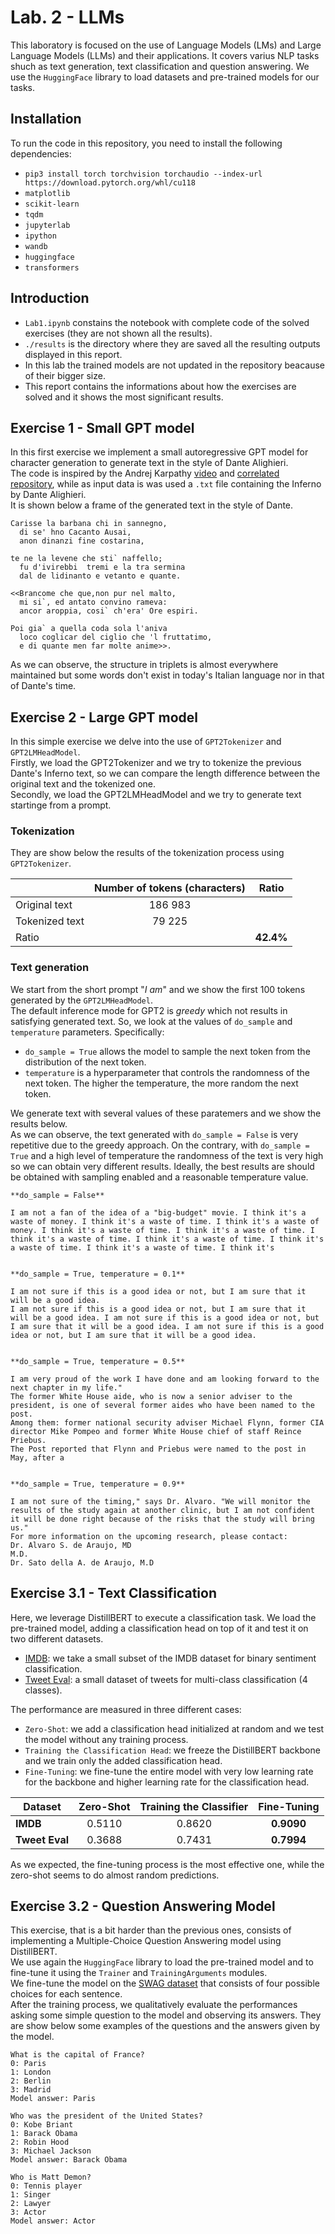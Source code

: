 # Lab. 2 - LLMs
This laboratory is focused on the use of Language Models (LMs) and Large Language Models (LLMs) and their applications. It covers varius NLP tasks shuch as text generation, text classification and question answering. We use the `HuggingFace` library to load datasets and pre-trained models for our tasks. 

## Installation
To run the code in this repository, you need to install the following dependencies:
- `pip3 install torch torchvision torchaudio --index-url https://download.pytorch.org/whl/cu118`  
- `matplotlib`  
- `scikit-learn`  
- `tqdm`  
- `jupyterlab`  
- `ipython`  
- `wandb`
- `huggingface`
- `transformers`

## Introduction
- `Lab1.ipynb` constains the notebook with complete code of the solved exercises (they are not shown all the results).
- `./results` is the directory where they are saved all the resulting outputs displayed in this report.  
- In this lab the trained models are not updated in the repository beacause of their bigger size.
- This report contains the informations about how the exercises are solved and it shows the most significant results.

## Exercise 1 - Small GPT model
In this first exercise we implement a small autoregressive GPT model for character generation to generate text in the style of Dante Alighieri.  
The code is inspired by the Andrej Karpathy [video](https://www.youtube.com/watch?v=kCc8FmEb1nY) and [correlated repository](https://github.com/karpathy/ng-video-lecture), while as input data is was used a `.txt` file containing the Inferno by Dante Alighieri.  
It is shown below a frame of the generated text in the style of Dante.

```
Carisse la barbana chi in sannegno,
  di se' hno Cacanto Ausai,
  anon dinanzi fine costarina,

te ne la levene che sti` naffello;
  fu d'ivirebbi  tremi e la tra sermina
  dal de lidinanto e vetanto e quante.

<<Brancome che que,non pur nel malto,
  mi si`, ed antato convino rameva:
  ancor aroppia, cosi` ch'era' Ore espiri.

Poi gia` a quella coda sola l'aniva
  loco coglicar del ciglio che 'l fruttatimo,
  e di quante men far molte anime>>.
```
As we can observe, the structure in triplets is almost everywhere maintained but some words don't exist in today's Italian language nor in that of Dante's time.

## Exercise 2 - Large GPT model
In this simple exercise we delve into the use of `GPT2Tokenizer` and `GPT2LMHeadModel`.  
Firstly, we load the GPT2Tokenizer and we try to tokenize the previous Dante's Inferno text, so we can compare the length difference between the original text and the tokenized one.  
Secondly, we load the GPT2LMHeadModel and we try to generate text startinge from a prompt.  

### Tokenization
They are show below the results of the tokenization process using `GPT2Tokenizer`. 

<div align="center">

| | Number of tokens (characters)| Ratio |
| ------------------ |:-----------:|:------:|
| Original text | 186 983 |
| Tokenized text | 79 225 |
| Ratio | | **42.4%** |

</div>

### Text generation
We start from the short prompt "*I am*" and we show the first 100 tokens generated by the `GPT2LMHeadModel`.  
The default inference mode for GPT2 is *greedy* which not results in satisfying generated text. So, we look at the values of `do_sample` and `temperature` parameters. Specifically:
- `do_sample = True` allows the model to sample the next token from the distribution of the next token.
- `temperature` is a hyperparameter that controls the randomness of the next token. The higher the temperature, the more random the next token.

We generate text with several values of these paratemers and we show the results below.  
As we can observe, the text generated with `do_sample = False` is very repetitive due to the greedy approach. On the contrary, with `do_sample = True` and a high level of temperature the randomness of the text is very high so we can obtain very different results.
Ideally, the best results are should be obtained with sampling enabled and a reasonable temperature value.

```
**do_sample = False**

I am not a fan of the idea of a "big-budget" movie. I think it's a waste of money. I think it's a waste of time. I think it's a waste of money. I think it's a waste of time. I think it's a waste of time. I think it's a waste of time. I think it's a waste of time. I think it's a waste of time. I think it's a waste of time. I think it's


**do_sample = True, temperature = 0.1**

I am not sure if this is a good idea or not, but I am sure that it will be a good idea.  
I am not sure if this is a good idea or not, but I am sure that it will be a good idea. I am not sure if this is a good idea or not, but I am sure that it will be a good idea. I am not sure if this is a good idea or not, but I am sure that it will be a good idea.


**do_sample = True, temperature = 0.5**

I am very proud of the work I have done and am looking forward to the next chapter in my life."  
The former White House aide, who is now a senior adviser to the president, is one of several former aides who have been named to the post.  
Among them: former national security adviser Michael Flynn, former CIA director Mike Pompeo and former White House chief of staff Reince Priebus.  
The Post reported that Flynn and Priebus were named to the post in May, after a


**do_sample = True, temperature = 0.9**

I am not sure of the timing," says Dr. Alvaro. "We will monitor the results of the study again at another clinic, but I am not confident it will be done right because of the risks that the study will bring us."  
For more information on the upcoming research, please contact:  
Dr. Alvaro S. de Araujo, MD  
M.D.  
Dr. Sato della A. de Araujo, M.D  
```

## Exercise 3.1 - Text Classification
Here, we leverage DistillBERT to execute a classification task. We load the pre-trained model, adding a classification head on top of it and test it on two different datasets.
- [IMDB](https://huggingface.co/datasets/ajaykarthick/imdb-movie-reviews): we take a small subset of the IMDB dataset for binary sentiment classification.
- [Tweet Eval](https://huggingface.co/datasets/cardiffnlp/tweet_eval): a small dataset of tweets for multi-class classification (4 classes).

The performance are measured in three different cases:
- `Zero-Shot`: we add a classification head initialized at random and we test the model without any training process.
- `Training the Classification Head`: we freeze the DistillBERT backbone and we train only the added classification head.
- `Fine-Tuning`: we fine-tune the entire model with very low learning rate for the backbone and higher learning rate for the classification head.

<div align="center">

| Dataset | Zero-Shot | Training the Classifier | Fine-Tuning |
| ------------------ |:-----------:|:------:|:------:|
| **IMDB** | 0.5110 | 0.8620 | **0.9090** |
| **Tweet Eval** | 0.3688 | 0.7431 | **0.7994** |
</div>
As we expected, the fine-tuning process is the most effective one, while the zero-shot seems to do almost random predictions.

## Exercise 3.2 - Question Answering Model
This exercise, that is a bit harder than the previous ones, consists of implementing a Multiple-Choice Question Answering model using DistillBERT.  
We use again the `HuggingFace` library to load the pre-trained model and to fine-tune it using the `Trainer` and `TrainingArguments` modules.  
We fine-tune the model on the [SWAG dataset](https://huggingface.co/datasets/allenai/swag) that consists of four possible choices for each sentence.  
After the training process, we qualitatively evaluate the performances asking some simple question to the model and observing its answers. They are show below some examples of the questions and the answers given by the model.

```
What is the capital of France?
0: Paris
1: London
2: Berlin
3: Madrid
Model answer: Paris

Who was the president of the United States?
0: Kobe Briant
1: Barack Obama
2: Robin Hood
3: Michael Jackson
Model answer: Barack Obama

Who is Matt Demon?
0: Tennis player
1: Singer
2: Lawyer
3: Actor
Model answer: Actor
```
